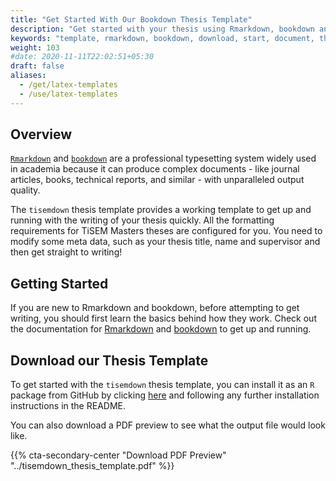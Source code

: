 ```yaml
---
title: "Get Started With Our Bookdown Thesis Template"
description: "Get started with your thesis using Rmarkdown, bookdown and the `tisemdown` template."
keywords: "template, rmarkdown, bookdown, download, start, document, thesis"
weight: 103
#date: 2020-11-11T22:02:51+05:30
draft: false
aliases:
  - /get/latex-templates
  - /use/latex-templates
---
```


## Overview

[`Rmarkdown`](https://rmarkdown.rstudio.com/) and [`bookdown`](https://bookdown.org/yihui/bookdown/) are a professional typesetting system widely used in academia because it can produce complex documents - like journal articles, books, technical reports, and similar - with unparalleled output quality.

The `tisemdown` thesis template provides a working template to get up and running with the writing of your thesis quickly.
All the formatting requirements for TiSEM Masters theses are configured for you.
You need to modify some meta data, such as your thesis title, name and supervisor and then get straight to writing!

## Getting Started

If you are new to Rmarkdown and bookdown, before attempting to get writing, you should first learn the basics behind how they work.
Check out the documentation for [Rmarkdown](https://bookdown.org/yihui/rmarkdown/) and [bookdown](https://bookdown.org/yihui/bookdown/) to get up and running.

## Download our Thesis Template

To get started with the `tisemdown` thesis template, you can install it as an `R` package from GitHub by clicking [here](https://github.com/deer-marketing-lab/tisemdown) and following any further installation instructions in the README.

You can also download a PDF preview to see what the output file would look like.

{{% cta-secondary-center "Download PDF Preview" "../tisemdown_thesis_template.pdf" %}}

